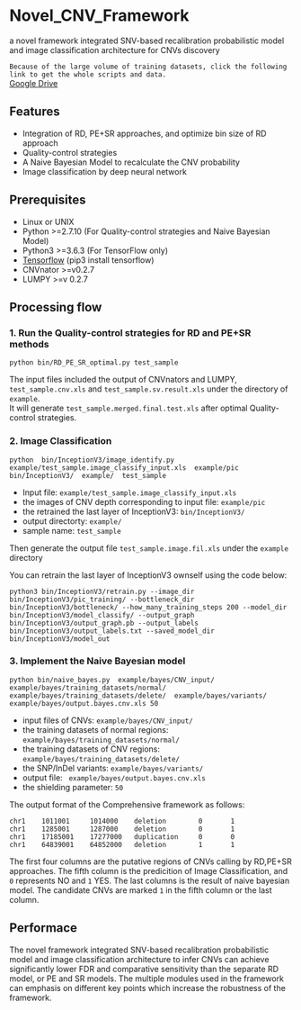 # Novel_CNV_Framework
a novel framework integrated SNV-based recalibration probabilistic model and image classification architecture for CNVs discovery

`Because of the large volume of training datasets, click the following link to get the whole scripts and data.`  
[Google Drive](https://drive.google.com/file/d/16-QvI2g-TIMFEPOf3VCjGRr3Hujl-Rcz/view?usp=sharing)

## Features
* Integration of RD, PE+SR approaches, and optimize bin size of RD approach
* Quality-control strategies
* A Naive Bayesian Model to recalculate the CNV probability 
* Image classification by deep neural network

## Prerequisites
* Linux or UNIX
* Python >=2.7.10 (For Quality-control strategies and Naive Bayesian Model)
* Python3 >=3.6.3 (For TensorFlow only)
* [Tensorflow](https://tensorflow.google.cn/install) (pip3 install tensorflow)
* CNVnator >=v0.2.7
* LUMPY >=v 0.2.7
 
## Processing flow
### 1. Run the Quality-control strategies for RD and PE+SR methods
```
python bin/RD_PE_SR_optimal.py test_sample
```
The input files included the output of CNVnators and LUMPY, `test_sample.cnv.xls` and `test_sample.sv.result.xls` under the directory of `example`.  
It will generate `test_sample.merged.final.test.xls` after optimal Quality-control strategies.
 
### 2. Image Classification
```
python  bin/InceptionV3/image_identify.py  example/test_sample.image_classify_input.xls  example/pic  bin/InceptionV3/  example/  test_sample
```
* Input file: `example/test_sample.image_classify_input.xls`  
* the images of CNV depth corresponding to input file: `example/pic`  
* the retrained the last layer of InceptionV3: `bin/InceptionV3/`  
* output directorty: `example/`  
* sample name: `test_sample`  

Then generate the output file `test_sample.image.fil.xls` under the `example` directory
  
You can retrain the last layer of InceptionV3 ownself using the code below:
```
python3 bin/InceptionV3/retrain.py --image_dir bin/InceptionV3/pic_training/ --bottleneck_dir bin/InceptionV3/bottleneck/ --how_many_training_steps 200 --model_dir bin/InceptionV3/model_classify/ --output_graph bin/InceptionV3/output_graph.pb --output_labels bin/InceptionV3/output_labels.txt --saved_model_dir bin/InceptionV3/model_out
  ```
  
### 3. Implement the Naive Bayesian model
```
python bin/naive_bayes.py  example/bayes/CNV_input/  example/bayes/training_datasets/normal/  example/bayes/training_datasets/delete/  example/bayes/variants/  example/bayes/output.bayes.cnv.xls 50
```
* input files of CNVs: `example/bayes/CNV_input/`  
* the training datasets of normal regions: `example/bayes/training_datasets/normal/`  
* the training datasets of CNV regions: `example/bayes/training_datasets/delete/`  
* the SNP/InDel variants: `example/bayes/variants/`  
* output file: ` example/bayes/output.bayes.cnv.xls`  
* the shielding parameter: `50`

The output format of the Comprehensive framework as follows:
```
chr1    1011001     1014000    deletion        0       1
chr1    1285001     1287000    deletion        0       1
chr1    17185001    17277000   duplication     0       0
chr1    64839001    64852000   deletion        1       1
```
The first four columns are the putative regions of CNVs calling by RD,PE+SR approaches. The fifth column is the predicition of Image Classification, and `0` represents NO and `1` YES. The last columns is the result of naive bayesian model. The candidate CNVs are marked `1` in the fifth column or the last column.


## Performace
The novel framework integrated SNV-based recalibration probabilistic model and image classification architecture to infer CNVs can achieve significantly lower FDR and comparative sensitivity than the separate RD model, or PE and SR models. The multiple modules used in the framework can emphasis on different key points which increase the robustness of the framework.




